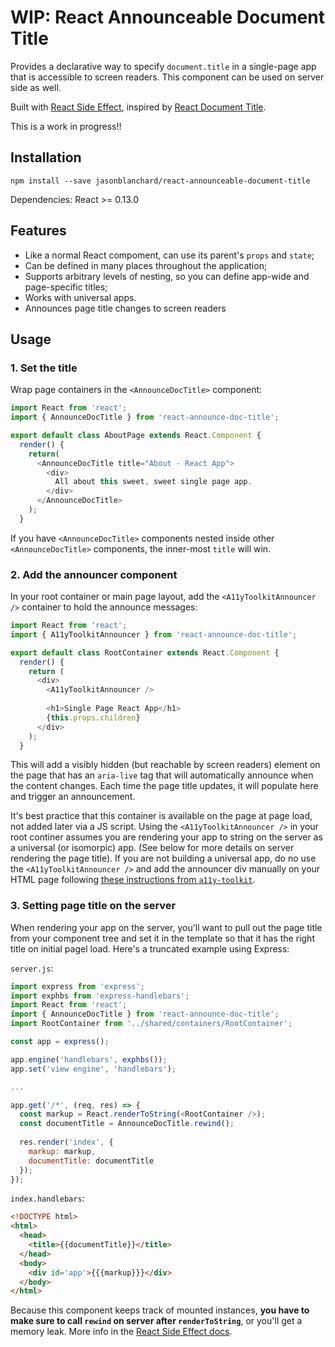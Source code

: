 # WIP: React Announceable Document Title

Provides a declarative way to specify `document.title` in a single-page app that is accessible to screen readers.
This component can be used on server side as well.

Built with [React Side Effect](https://github.com/gaearon/react-side-effect), inspired by [React Document Title](https://github.com/gaearon/react-document-title).

This is a work in progress!!

## Installation

```
npm install --save jasonblanchard/react-announceable-document-title
```

Dependencies: React >= 0.13.0

## Features

* Like a normal React compoment, can use its parent's `props` and `state`;
* Can be defined in many places throughout the application;
* Supports arbitrary levels of nesting, so you can define app-wide and page-specific titles;
* Works with universal apps.
* Announces page title changes to screen readers

## Usage

### 1. Set the title
Wrap page containers in the `<AnnounceDocTitle>` component:

```javascript
import React from 'react';
import { AnnounceDocTitle } from 'react-announce-doc-title';

export default class AboutPage extends React.Component {
  render() {
    return(
      <AnnounceDocTitle title="About - React App">
        <div>
          All about this sweet, sweet single page app.
        </div>
      </AnnounceDocTitle>
    );
  }
```

If you have `<AnnounceDocTitle>` components nested inside other `<AnnounceDocTitle>` components, the inner-most `title` will win.

### 2. Add the announcer component
In your root container or main page layout, add the `<A11yToolkitAnnouncer />` container to hold the announce messages:

```javascript
import React from 'react';
import { A11yToolkitAnnouncer } from 'react-announce-doc-title';

export default class RootContainer extends React.Component {
  render() {
    return (
      <div>
        <A11yToolkitAnnouncer />
        
        <h1>Single Page React App</h1>
        {this.props.children}
      </div>
    );
  }
```

This will add a visibly hidden (but reachable by screen readers) element on the page that has an `aria-live` tag that will automatically announce when the content changes. Each time the page title updates, it will populate here and trigger an announcement.

It's best practice that this container is available on the page at page load, not added later via a JS script. Using the `<A11yToolkitAnnouncer />` in your root continer assumes you are rendering your app to string on the server as a universal (or isomorpic) app. (See below for more details on server rendering the page title). If you are not building a universal app, do no use the `<A11yToolkitAnnouncer />` and add the announcer div manually on your HTML page following [these instructions from `a11y-toolkit`](https://github.com/jasonblanchard/a11y-toolkit#announce).

### 3. Setting page title on the server
When rendering your app on the server, you'll want to pull out the page title from your component tree and set it  in the template so that it has the right title on initial pagel load. Here's a truncated example using Express:

`server.js`:
```javascript
import express from 'express';
import exphbs from 'express-handlebars';
import React from 'react';
import { AnnounceDocTitle } from 'react-announce-doc-title';
import RootContainer from '../shared/containers/RootContainer';

const app = express();

app.engine('handlebars', exphbs());
app.set('view engine', 'handlebars');

...

app.get('/*', (req, res) => {
  const markup = React.renderToString(<RootContainer />);
  const documentTitle = AnnounceDocTitle.rewind();
  
  res.render('index', {
    markup: markup,
    documentTitle: documentTitle
  });
});
```

`index.handlebars`:
```html
<!DOCTYPE html>
<html>
  <head>
    <title>{{documentTitle}}</title>
  </head>
  <body>
    <div id='app'>{{{markup}}}</div>
  </body>
</html>
```

Because this component keeps track of mounted instances, **you have to make sure to call `rewind` on server after `renderToString`**, or you'll get a memory leak. More info in the [React Side Effect docs](https://github.com/gaearon/react-side-effect#api).
